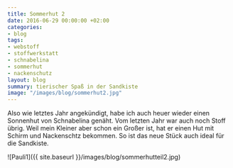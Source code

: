 ```yaml
---
title: Sommerhut 2
date: 2016-06-29 00:00:00 +02:00
categories:
- blog
tags:
- webstoff
- stoffwerkstatt
- schnabelina
- sommerhut
- nackenschutz
layout: blog
summary: tierischer Spaß in der Sandkiste
image: "/images/blog/sommerhut2.jpg"
---
```


Also wie letztes Jahr angekündigt, habe ich auch heuer wieder einen Sonnenhut von Schnabelina genäht. Vom letzten Jahr war auch noch Stoff übrig. Weil mein Kleiner aber schon ein Großer ist, hat er einen Hut mit Schirm und Nackenschtz bekommen. So ist das neue Stück auch ideal für die Sandkiste.

![Pauli1]({{ site.baseurl }}/images/blog/sommerhutteil2.jpg)
